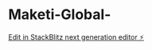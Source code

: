 # Maketi-Global-

[Edit in StackBlitz next generation editor ⚡️](https://stackblitz.com/~/github.com/sonoftesla/Maketi-Global-)